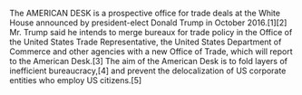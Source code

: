 The AMERICAN DESK is a prospective office for trade deals at the White House announced by president-elect Donald Trump in October 2016.[1][2] Mr. Trump said he intends to merge bureaux for trade policy in the Office of the United States Trade Representative, the United States Department of Commerce and other agencies with a new Office of Trade, which will report to the American Desk.[3] The aim of the American Desk is to fold layers of inefficient bureaucracy,[4] and prevent the delocalization of US corporate entities who employ US citizens.[5]
